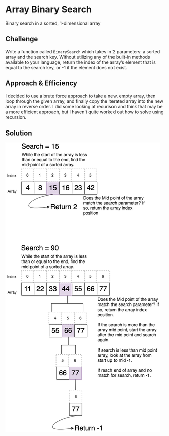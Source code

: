 # Array Binary Search
Binary search in a sorted, 1-dimensional array

## Challenge
Write a function called `BinarySearch` which takes in 2 parameters: a sorted array and the search key. Without utilizing any of the built-in methods available to your language, return the index of the array’s element that is equal to the search key, or -1 if the element does not exist.

## Approach & Efficiency
I decided to use a brute force approach to take a new, empty array, then loop through the given array, and finally copy the iterated array into the new array in reverse order. I did some looking at recurison and think that may be a more efficient approach, but I haven't quite worked out how to solve using recursion.

## Solution
![binary-search](/challenges/assets/binary-search.png)
